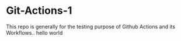 # Git-Actions-1
This repo is generally for the testing purpose of Github Actions and its Workflows..
hello world
